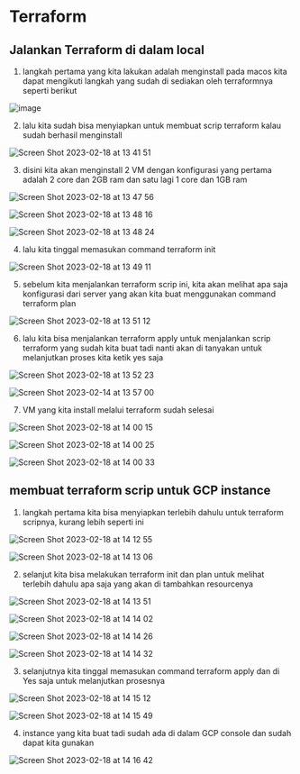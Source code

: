 # Terraform

## Jalankan Terraform di dalam local

1. langkah pertama yang kita lakukan adalah menginstall pada macos kita dapat mengikuti langkah yang sudah di sediakan oleh terraformnya seperti berikut

![image](https://user-images.githubusercontent.com/68781074/219845098-40f57649-8ba9-4517-96da-f71bce08aea9.png)

2. lalu kita sudah bisa menyiapkan untuk membuat scrip terraform kalau sudah berhasil menginstall

![Screen Shot 2023-02-18 at 13 41 51](https://user-images.githubusercontent.com/68781074/219845870-a393b9a8-cb2c-44fd-8801-2d06a7514179.png)

3. disini kita akan menginstall 2 VM dengan konfigurasi yang pertama adalah 2 core dan 2GB ram dan satu lagi 1 core dan 1GB ram

![Screen Shot 2023-02-18 at 13 47 56](https://user-images.githubusercontent.com/68781074/219845941-ace95432-3937-47a4-b916-4a614214192d.png)

![Screen Shot 2023-02-18 at 13 48 16](https://user-images.githubusercontent.com/68781074/219845954-74e0a769-e59d-4ddb-bedd-f3d19c2ec80a.png)

![Screen Shot 2023-02-18 at 13 48 24](https://user-images.githubusercontent.com/68781074/219845963-32136ff4-1c70-482f-98ae-d264a12fd1af.png)

4. lalu kita tinggal memasukan command terraform init

![Screen Shot 2023-02-18 at 13 49 11](https://user-images.githubusercontent.com/68781074/219846000-133cd772-7a71-432a-a387-3074b9743433.png)

5. sebelum kita menjalankan terraform scrip ini, kita akan melihat apa saja konfigurasi dari server yang akan kita buat menggunakan command terraform plan

![Screen Shot 2023-02-18 at 13 51 12](https://user-images.githubusercontent.com/68781074/219846082-5457a9b7-fe3b-4759-a902-8ccc667a31e8.png)

6. lalu kita bisa menjalankan terraform apply untuk menjalankan scrip terraform yang sudah kita buat tadi nanti akan di tanyakan untuk melanjutkan proses kita ketik yes saja

![Screen Shot 2023-02-18 at 13 52 23](https://user-images.githubusercontent.com/68781074/219846132-cdbd4cd7-808d-44e0-aa22-5757227224eb.png)

![Screen Shot 2023-02-14 at 13 57 00](https://user-images.githubusercontent.com/68781074/219846171-eba9360f-0599-4c68-9fa3-f49e39712559.png)

7. VM yang kita install melalui terraform sudah selesai

![Screen Shot 2023-02-18 at 14 00 15](https://user-images.githubusercontent.com/68781074/219846477-8a92227a-2467-47e3-8237-edb6452318cc.png)

![Screen Shot 2023-02-18 at 14 00 25](https://user-images.githubusercontent.com/68781074/219846480-7b000708-e454-4ae1-9524-b625e1d7dcc0.png)

![Screen Shot 2023-02-18 at 14 00 33](https://user-images.githubusercontent.com/68781074/219846490-98723457-17bd-4717-8a0e-594fd92b9747.png)

## membuat terraform scrip untuk GCP instance

1. langkah pertama kita bisa menyiapkan terlebih dahulu untuk terraform scripnya, kurang lebih seperti ini

![Screen Shot 2023-02-18 at 14 12 55](https://user-images.githubusercontent.com/68781074/219846988-31425d35-dee5-4faa-9cc7-12aa0c356fed.png)

![Screen Shot 2023-02-18 at 14 13 06](https://user-images.githubusercontent.com/68781074/219846999-1d15144e-58ba-4024-bed1-e1dcca8dbfab.png)

2. selanjut kita bisa melakukan terraform init dan plan untuk melihat terlebih dahulu apa saja yang akan di tambahkan resourcenya

![Screen Shot 2023-02-18 at 14 13 51](https://user-images.githubusercontent.com/68781074/219847022-a1315a23-326f-4aad-968f-77c3e1568477.png)

![Screen Shot 2023-02-18 at 14 14 02](https://user-images.githubusercontent.com/68781074/219847031-38da0ccb-3639-405a-adcd-fd3373fb063e.png)

![Screen Shot 2023-02-18 at 14 14 26](https://user-images.githubusercontent.com/68781074/219847051-bce817f6-7779-4593-af98-644a0e00316b.png)

![Screen Shot 2023-02-18 at 14 14 32](https://user-images.githubusercontent.com/68781074/219847054-81378100-0262-47d8-afba-73e8125524cf.png)

3. selanjutnya kita tinggal memasukan command terraform apply dan di Yes saja untuk melanjutkan prosesnya

![Screen Shot 2023-02-18 at 14 15 12](https://user-images.githubusercontent.com/68781074/219847076-eff243d6-90c0-41f5-b8af-0feb887ee18b.png)

![Screen Shot 2023-02-18 at 14 15 49](https://user-images.githubusercontent.com/68781074/219847094-0a3b6c35-68cf-4b68-bea9-0268cb8fcbb7.png)

4. instance yang kita buat tadi sudah ada di dalam GCP console dan sudah dapat kita gunakan

![Screen Shot 2023-02-18 at 14 16 42](https://user-images.githubusercontent.com/68781074/219847152-792f5500-b89e-49cd-8e7c-e2f8efff50b1.png)


